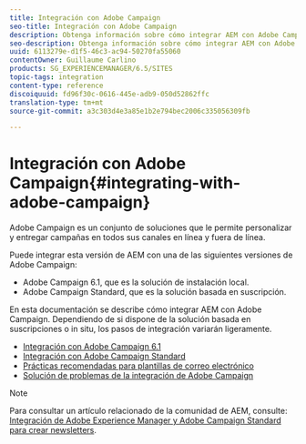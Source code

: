 ```yaml
---
title: Integración con Adobe Campaign
seo-title: Integración con Adobe Campaign
description: Obtenga información sobre cómo integrar AEM con Adobe Campaign.
seo-description: Obtenga información sobre cómo integrar AEM con Adobe Campaign.
uuid: 6113279e-d1f5-46c3-ac94-50270fa55060
contentOwner: Guillaume Carlino
products: SG_EXPERIENCEMANAGER/6.5/SITES
topic-tags: integration
content-type: reference
discoiquuid: fd96f30c-0616-445e-adb9-050d52862ffc
translation-type: tm+mt
source-git-commit: a3c303d4e3a85e1b2e794bec2006c335056309fb

---
```



# Integración con Adobe Campaign{#integrating-with-adobe-campaign}

Adobe Campaign es un conjunto de soluciones que le permite personalizar y entregar campañas en todos sus canales en línea y fuera de línea.

Puede integrar esta versión de AEM con una de las siguientes versiones de Adobe Campaign:

* Adobe Campaign 6.1, que es la solución de instalación local.
* Adobe Campaign Standard, que es la solución basada en suscripción.

En esta documentación se describe cómo integrar AEM con Adobe Campaign. Dependiendo de si dispone de la solución basada en suscripciones o in situ, los pasos de integración variarán ligeramente.

* [Integración con Adobe Campaign 6.1](/help/sites-administering/campaignonpremise.md)
* [Integración con Adobe Campaign Standard](/help/sites-administering/campaignstandard.md)
* [Prácticas recomendadas para plantillas de correo electrónico](/help/sites-administering/best-practices-for-email-templates.md)
* [Solución de problemas de la integración de Adobe Campaign](/help/sites-administering/troubleshooting-campaignintegration.md)

>[!NOTE]
>
>Para consultar un artículo relacionado de la comunidad de AEM, consulte: [Integración de Adobe Experience Manager y Adobe Campaign Standard para crear newsletters](https://helpx.adobe.com/experience-manager/using/aem_campaign.html).

